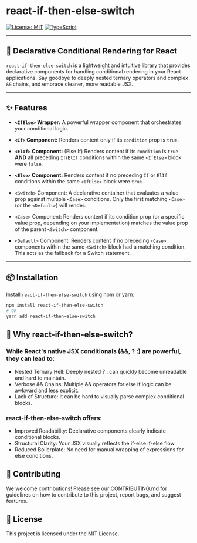 # react-if-then-else-switch

<!-- [![npm version](https://badge.fury.io/js/react-conditionally.svg)](https://www.npmjs.com/package/react-conditionally) -->

[![License: MIT](https://img.shields.io/badge/License-MIT-yellow.svg)](https://opensource.org/licenses/MIT)
[![TypeScript](https://img.shields.io/badge/--TypeScript-007ACC?logo=typescript&logoColor=white)](https://www.typescriptlang.org/)

<!-- [![NPM Downloads](https://img.shields.io/npm/dm/react-conditionally)](https://www.npmjs.com/package/react-conditionally) -->

---

## 🚀 Declarative Conditional Rendering for React

`react-if-then-else-switch` is a lightweight and intuitive library that provides declarative components for handling conditional rendering in your React applications. Say goodbye to deeply nested ternary operators and complex `&&` chains, and embrace cleaner, more readable JSX.

---

## ✨ Features

- **`<IfElse>` Wrapper:** A powerful wrapper component that orchestrates your conditional logic.
- **`<If>` Component:** Renders content only if its `condition` prop is `true`.
- **`<ElIf>` Component:** (Else If) Renders content if its `condition` is `true` **AND** all preceding `If`/`ElIf` conditions within the same `<IfElse>` block were `false`.
- **`<Else>` Component:** Renders content if no preceding `If` or `ElIf` conditions within the same `<IfElse>` block were `true`.
- `<Switch>` Component: A declarative container that evaluates a value prop against multiple `<Case>` conditions. Only the first matching `<Case>` (or the `<Default>`) will render.

- `<Case>` Component: Renders content if its condition prop (or a specific value prop, depending on your implementation) matches the value prop of the parent `<Switch>` component.

- `<Default>` Component: Renders content if no preceding `<Case>` components within the same `<Switch>` block had a matching condition. This acts as the fallback for a Switch statement.

---

## 📦 Installation

Install `react-if-then-else-switch` using npm or yarn:

```bash
npm install react-if-then-else-switch
# OR
yarn add react-if-then-else-switch

```

## 🤔 Why react-if-then-else-switch?

### While React's native JSX conditionals (&&, ? :) are powerful, they can lead to:

- Nested Ternary Hell: Deeply nested ? : can quickly become unreadable and hard to maintain.
- Verbose && Chains: Multiple && operators for else if logic can be awkward and less explicit.
- Lack of Structure: It can be hard to visually parse complex conditional blocks.

### react-if-then-else-switch offers:

- Improved Readability: Declarative components clearly indicate conditional blocks.
- Structural Clarity: Your JSX visually reflects the if-else if-else flow.
- Reduced Boilerplate: No need for manual wrapping of expressions for else conditions.

## 🤝 Contributing

We welcome contributions! Please see our CONTRIBUTING.md for guidelines on how to contribute to this project, report bugs, and suggest features.

## 📄 License

This project is licensed under the MIT License.
